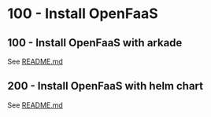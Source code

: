 # 100 - Install OpenFaaS

## 100 - Install OpenFaaS with arkade

See [README.md](./100/README.md)

## 200 - Install OpenFaaS with helm chart

See [README.md](./200/README.md)
